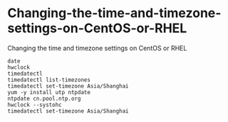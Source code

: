 # Changing-the-time-and-timezone-settings-on-CentOS-or-RHEL
Changing the time and timezone settings on CentOS or RHEL
``` 
date
hwclock
timedatectl
timedatectl list-timezones
timedatectl set-timezone Asia/Shanghai
yum -y install utp ntpdate
ntpdate cn.pool.ntp.org
hwclock --systohc
timedatectl set-timezone Asia/Shanghai
```
